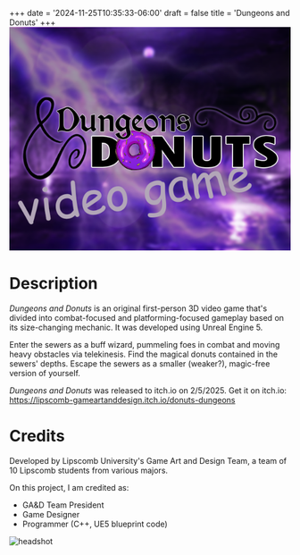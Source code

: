 +++
date = '2024-11-25T10:35:33-06:00'
draft = false
title = 'Dungeons and Donuts'
+++
![main](static/images/vidogam.png)

# Description
*Dungeons and Donuts* is an original first-person 3D video game that's divided into combat-focused and platforming-focused gameplay based on its size-changing mechanic. It was developed using Unreal Engine 5.

Enter the sewers as a buff wizard, pummeling foes in combat and moving heavy obstacles via telekinesis. Find the magical donuts contained in the sewers' depths. Escape the sewers as a smaller (weaker?), magic-free version of yourself.

*Dungeons and Donuts* was released to itch.io on 2/5/2025.
Get it on itch.io: https://lipscomb-gameartanddesign.itch.io/donuts-dungeons

# Credits
Developed by Lipscomb University's Game Art and Design Team, a team of 10 Lipscomb students from various majors.

On this project, I am credited as:
- GA&D Team President
- Game Designer
- Programmer (C++, UE5 blueprint code)

![headshot](/images/BuffWizardGame.png)
